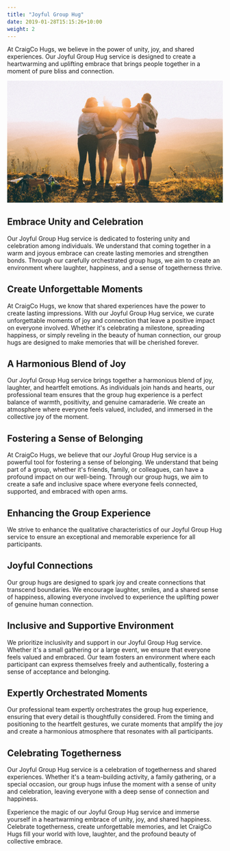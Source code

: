 ```yaml
---
title: "Joyful Group Hug"
date: 2019-01-28T15:15:26+10:00
weight: 2
---
```


At CraigCo Hugs, we believe in the power of unity, joy, and shared experiences. Our Joyful Group Hug service is designed to create a heartwarming and uplifting embrace that brings people together in a moment of pure bliss and connection.

![Accounting Services](/images/hugs/joyful-group-hug.jpg)

## Embrace Unity and Celebration
Our Joyful Group Hug service is dedicated to fostering unity and celebration among individuals. We understand that coming together in a warm and joyous embrace can create lasting memories and strengthen bonds. Through our carefully orchestrated group hugs, we aim to create an environment where laughter, happiness, and a sense of togetherness thrive.

## Create Unforgettable Moments
At CraigCo Hugs, we know that shared experiences have the power to create lasting impressions. With our Joyful Group Hug service, we curate unforgettable moments of joy and connection that leave a positive impact on everyone involved. Whether it's celebrating a milestone, spreading happiness, or simply reveling in the beauty of human connection, our group hugs are designed to make memories that will be cherished forever.

## A Harmonious Blend of Joy
Our Joyful Group Hug service brings together a harmonious blend of joy, laughter, and heartfelt emotions. As individuals join hands and hearts, our professional team ensures that the group hug experience is a perfect balance of warmth, positivity, and genuine camaraderie. We create an atmosphere where everyone feels valued, included, and immersed in the collective joy of the moment.

## Fostering a Sense of Belonging
At CraigCo Hugs, we believe that our Joyful Group Hug service is a powerful tool for fostering a sense of belonging. We understand that being part of a group, whether it's friends, family, or colleagues, can have a profound impact on our well-being. Through our group hugs, we aim to create a safe and inclusive space where everyone feels connected, supported, and embraced with open arms.

## Enhancing the Group Experience
We strive to enhance the qualitative characteristics of our Joyful Group Hug service to ensure an exceptional and memorable experience for all participants.

## Joyful Connections
Our group hugs are designed to spark joy and create connections that transcend boundaries. We encourage laughter, smiles, and a shared sense of happiness, allowing everyone involved to experience the uplifting power of genuine human connection.

## Inclusive and Supportive Environment
We prioritize inclusivity and support in our Joyful Group Hug service. Whether it's a small gathering or a large event, we ensure that everyone feels valued and embraced. Our team fosters an environment where each participant can express themselves freely and authentically, fostering a sense of acceptance and belonging.

## Expertly Orchestrated Moments
Our professional team expertly orchestrates the group hug experience, ensuring that every detail is thoughtfully considered. From the timing and positioning to the heartfelt gestures, we curate moments that amplify the joy and create a harmonious atmosphere that resonates with all participants.

## Celebrating Togetherness
Our Joyful Group Hug service is a celebration of togetherness and shared experiences. Whether it's a team-building activity, a family gathering, or a special occasion, our group hugs infuse the moment with a sense of unity and celebration, leaving everyone with a deep sense of connection and happiness.  

Experience the magic of our Joyful Group Hug service and immerse yourself in a heartwarming embrace of unity, joy, and shared happiness. Celebrate togetherness, create unforgettable memories, and let CraigCo Hugs fill your world with love, laughter, and the profound beauty of collective embrace.